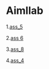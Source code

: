# Aimllab

1.[ass_5](https://colab.research.google.com/drive/1wHTlpSVWz_1nzuZd0oJsS8aZEFmpR309#scrollTo=kVx27wFzBsj_)

2.[ass 6](https://colab.research.google.com/drive/1vazUw3YlUA3oX6XBXchvvYLpQnXhUYmc#scrollTo=FazTrzI3LRsE&uniqifier=1)

3.[ass_8](https://github.com/Bunny1440/Aimllab/blob/main/A8.ipynb)

4.[ass_4](https://github.com/Bunny1440/Aimllab/blob/main/assgniment4.ipynb)
